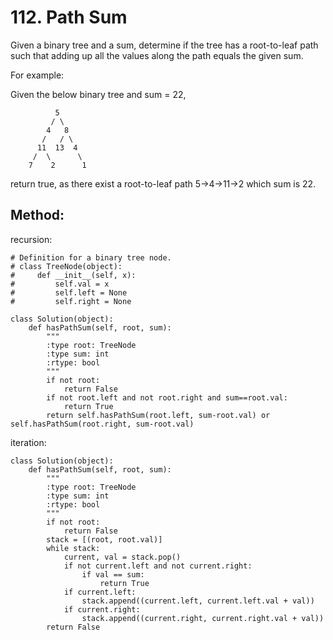 # 112. Path Sum

Given a binary tree and a sum, determine if the tree has a root-to-leaf path such that adding up all the values along the path equals the given sum.

For example:

Given the below binary tree and sum = 22,

              5
             / \
            4   8
           /   / \
          11  13  4
         /  \      \
        7    2      1

return true, as there exist a root-to-leaf path 5->4->11->2 which sum is 22.

## Method:

recursion:

    # Definition for a binary tree node.
    # class TreeNode(object):
    #     def __init__(self, x):
    #         self.val = x
    #         self.left = None
    #         self.right = None
    
    class Solution(object):
        def hasPathSum(self, root, sum):
            """
            :type root: TreeNode
            :type sum: int
            :rtype: bool
            """
            if not root:
                return False
            if not root.left and not root.right and sum==root.val:
                return True
            return self.hasPathSum(root.left, sum-root.val) or self.hasPathSum(root.right, sum-root.val)
            
iteration:

    class Solution(object):
        def hasPathSum(self, root, sum):
            """
            :type root: TreeNode
            :type sum: int
            :rtype: bool
            """
            if not root:
                return False
            stack = [(root, root.val)]
            while stack:
                current, val = stack.pop()
                if not current.left and not current.right:
                    if val == sum:
                        return True
                if current.left:
                    stack.append((current.left, current.left.val + val))
                if current.right:
                    stack.append((current.right, current.right.val + val))
            return False